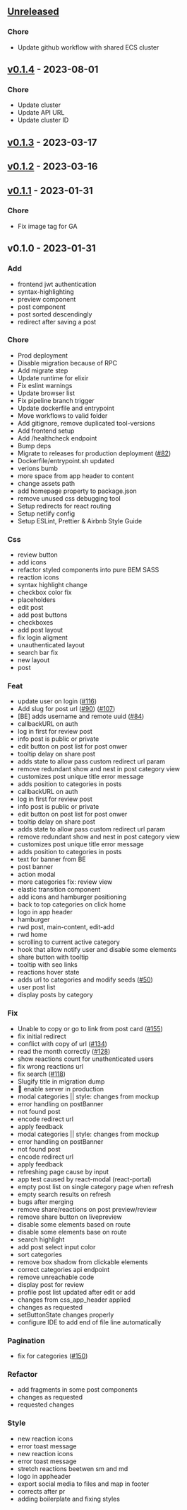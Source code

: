 <a name="unreleased"></a>
## [Unreleased]

### Chore
- Update github workflow with shared ECS cluster


<a name="v0.1.4"></a>
## [v0.1.4] - 2023-08-01
### Chore
- Update cluster
- Update API URL
- Update cluster ID


<a name="v0.1.3"></a>
## [v0.1.3] - 2023-03-17

<a name="v0.1.2"></a>
## [v0.1.2] - 2023-03-16

<a name="v0.1.1"></a>
## [v0.1.1] - 2023-01-31
### Chore
- Fix image tag for GA


<a name="v0.1.0"></a>
## v0.1.0 - 2023-01-31
### Add
- frontend jwt authentication
- syntax-highlighting
- preview component
- post component
- post sorted descendingly
- redirect after saving a post

### Chore
- Prod deployment
- Disable migration because of RPC
- Add migrate step
- Update runtime for elixir
- Fix eslint warnings
- Update browser list
- Fix pipeline branch trigger
- Update dockerfile and entrypoint
- Move workflows to valid folder
- Add gitignore, remove duplicated tool-versions
- Add frontend setup
- Add /healthcheck endpoint
- Bump deps
- Migrate to releases for production deployment ([#82](https://github.com/Selleo/til/issues/82))
- Dockerfile/entrypoint.sh updated
- verions bumb
- more space from app header to content
- change assets path
- add homepage property to package.json
- remove unused css debugging tool
- Setup redirects for react routing
- Setup netlify config
- Setup ESLint, Prettier & Airbnb Style Guide

### Css
- review button
- add icons
- refactor styled components into pure BEM SASS
- reaction icons
- syntax highlight change
- checkbox color fix
- placeholders
- edit post
- add post buttons
- checkboxes
- add post layout
- fix login aligment
- unauthenticated layout
- search bar fix
- new layout
- post

### Feat
- update user on login ([#116](https://github.com/Selleo/til/issues/116))
- Add slug for post url ([#90](https://github.com/Selleo/til/issues/90)) ([#107](https://github.com/Selleo/til/issues/107))
- [BE] adds username and remote uuid ([#84](https://github.com/Selleo/til/issues/84))
- callbackURL on auth
- log in first for review post
- info post is public or private
- edit button on post list for post onwer
- tooltip delay on share post
- adds state to allow pass custom redirect url param
- remove redundant show and nest in post category view
- customizes post unique title error message
- adds position to categories in posts
- callbackURL on auth
- log in first for review post
- info post is public or private
- edit button on post list for post onwer
- tooltip delay on share post
- adds state to allow pass custom redirect url param
- remove redundant show and nest in post category view
- customizes post unique title error message
- adds position to categories in posts
- text for banner from BE
- post banner
- action modal
- more categories fix: review view
- elastic transition component
- add icons and hamburger positioning
- back to top categories on click home
- logo in app header
- hamburger
- rwd post, main-content, edit-add
- rwd home
- scrolling to current active category
- hook that allow notify user and disable some elements
- share button with tooltip
- tooltip with seo links
- reactions hover state
- adds url to categories and modify seeds ([#50](https://github.com/Selleo/til/issues/50))
- user post list
- display posts by category

### Fix
- Unable to copy or go to link from post card ([#155](https://github.com/Selleo/til/issues/155))
- fix initial redirect
- conflict with copy of url ([#134](https://github.com/Selleo/til/issues/134))
- read the month correctly ([#128](https://github.com/Selleo/til/issues/128))
- show reactions count for unathenticated users
- fix wrong reactions url
- fix search ([#118](https://github.com/Selleo/til/issues/118))
- Slugify title in migration dump
- 🤦 enable server in production
- modal categories || style: changes from mockup
- error handling on postBanner
- not found post
- encode redirect url
- apply feedback
- modal categories || style: changes from mockup
- error handling on postBanner
- not found post
- encode redirect url
- apply feedback
- refreshing page cause by input
- app test caused by react-modal (react-portal)
- empty post list on single category page when  refresh
- empty search results on refresh
- bugs after merging
- remove share/reactions on post preview/review
- remove share button on livepreview
- disable some elements based on route
- disable some elements base on route
- search highlight
- add post select input color
- sort categories
- remove box shadow from clickable elements
- correct categories api endpoint
- remove unreachable code
- display post for review
- profile post list updated after edit or add
- changes from css_app_header applied
- changes as requested
- setButtonState changes properly
- configure IDE to add end of file line automatically

### Pagination
- fix for categories ([#150](https://github.com/Selleo/til/issues/150))

### Refactor
- add fragments in some post components
- changes as requested
- requested changes

### Style
- new reaction icons
- error toast message
- new reaction icons
- error toast message
- stretch reactions beetwen sm and md
- logo in appheader
- export social media to files and map in footer
- corrects after pr
- adding boilerplate and fixing styles


[Unreleased]: https://github.com/Selleo/til/compare/v0.1.4...HEAD
[v0.1.4]: https://github.com/Selleo/til/compare/v0.1.3...v0.1.4
[v0.1.3]: https://github.com/Selleo/til/compare/v0.1.2...v0.1.3
[v0.1.2]: https://github.com/Selleo/til/compare/v0.1.1...v0.1.2
[v0.1.1]: https://github.com/Selleo/til/compare/v0.1.0...v0.1.1
